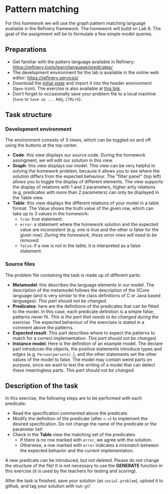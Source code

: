 # Pattern matching

For this homework we will use the graph pattern matching language available in the Refinery framework. The homework will build on Lab 6. The goal of the assignment will be to formulate a few simple model queries.

## Preparations
- Get familiar with the pattern language available in Refinery: https://refinery.tools/learn/language/predicates/
- The development environment for the lab is available in the online web editor: https://refinery.services/
- Download the [initial state](https://github.com/bmeaut/ModellalapuSzoftverfejlesztes/raw/master/homework/homework_05/social-empty.problem) and import it into the header environment (`Open` icon). The exercise is also available at [this link](https://refinery.services/#/1/KLUv_WAwF8UyABa3myYAsTYHFg5TuX21Oo0xE1uCrzxlVN92bB-YVlqkoyXzwVz63_vDC4oAjACSABN0F18MzzfcuTKubLg80XAbcsL1KzOtS7k_m_cUsuvIn6D-kVs1Qz33Ny-u_EYxG87syZZP6LT_OxqHPOVaPqc-yRGA3Iks5d6l26rfGb7oLaDryfH7Im88xZ893YQs_UKyphf-qZNY4giH3IFABBzn7cQY7X24gIDjRDTrMAgIoOvnMpe35IhxAb0WUvsV0Eoyw_MV0Oc-ltMqOBWLQkJut2LeDD-Xp0sr3bRyK83Dmj7c1fRerp_ukpO9GMxG4giR6CqJiOiqqW_lKZZLUW561U7zaVtauFItfyD0sOFrofGymusFdA7TTsovZri5skxwO2MXJnSfdrqWizEpxh7q93Ko0sY13pLKnhedm8unlVrNa-v0Eig6kQfkgQC8X0apndpijUUez4qO0y8zVz5mLFxg72ioMLMYWk3-3EpqxTj2SZuEjTTXvXidGTEyO2ykhgsddIfx01UTb636E3P12CdJJzkemd_0XCVNJDTDbY1Oci01Ugv5fTqEyM6nlEFAwR8rPo7oaLiaB6zpPzZQT7HjKym3IhQ_t1Vy00qLWjCasYdOMgSRB2tsNbbWitiSsNXYYmwt1hoUVSiUCYsgCWtsQf5AHCxqbEVQa2ytAUplQokmkqhJWFvsk0ULkjS2WgVilMqaUFg0YatFkGP15BY11tiCHMvh6MkPzUICgowFcCJN0qBKT4YGIEapTCjRhE2GLqB7fySTnxY1JmlsQdQf9mfFP9CTdvpKUHvChqUsFldcjEkaWxA0AFUokyiCA6iSYw0RjchIUpJMc0IKGhbmkRhrHhKg4jSJkxSCjDhlRIRoZkFBS20HhFdPbQ56whlVBJ2Vl263pA5CwT_1X5gLGLHixirHzECULo8i4FdVlVClElONmmQVaqxKUBVYCcJ2v4gKIJWxOeyR1svCLOOcvZpobTP7Ic2yF3AF2NjGZswkmM9xxtxTVrZY_c99iINwVmEGGnJAGUiIXGXC5lI_n0y9NWaylJYZQOUqKWbBiznkAPpauMpnlmZYwWgCJDOLLkjeecE_ZCmINLzkULa8BnyqVpDxHRHE8gL5sGxORpCRy44q1VmDj8sW3d9fp3jcGMLnIYoNwUnmOGi75jafO6bdYmzP2AjX8hhyiKo3SXg5gywwcX268ol7SLdUHkOJ9lLs8Y1qt56QlzCoVEBxG68y0_8-4fkRbBttHFSAlaUA6bEnaSFSEiZPS5HR6_d5Y3oIzX_Arv1qCafFJiqJaCMYa4no9xGUzceGHTqIJMoUnTf5MKPRkX6fcLkkqgOJKWVaLqSXoiZZqwD4zTCSQ6eAxmrilvMySHwcH7lHqEugCXAoXdJ7JVujve5Xtpr9C9wtY3FzeIV48GDKm2AoRmyt5ssUvVwhBsARYkN0iWAihvWff1QM8Tn0qfXUWhRmzlUVjEGCFKU33tgM4yoGiiVvhjFYuRnmGbHDLRu0kAU-Nca0LVnMhDYO-VbLpeZpzm1fw0L6YdDZcbOYVOKTVR08ofAZ7OTCmSIpoZKwSpiUbMcjto_ZGqxd3_dIqUQjPzG8sTbFhj2_VzLAgjzTT5CpGwV6Irxt6cfVSKxMjn4tOF56hb6jynEgEcZkNv4h6NXiIa89Lkjg1iHkXyv35qVgWypFiJaem0znRE7lV3dCbq3xWLNYXUvS24Fh6bcELBzPRvsa8FwDIMfwQFrcU3zECtY6cDwqsLLVAIDlbh-3kq3_FGgx4rvLhDbc_gq2LmRrLZ7hUgK4SlnkxQGoWPOO1jGClu0EtRI2YmzoOA9cnE5vgEwnKV20swFK_AmRN6oXgFXqqYTAyEE_QT3Flv8hj44xlbQlKXwgRY2YpOqcElgmLnNwvSMJAnS0oFfNoCmEasdTB6z3nIj3mfQ6Ha2v2A6EeEbTG_FHLKhAGiiFhee7Ehc-LjkFHx-ZNHRIlcIb2XIgT9n9oRVfyAChe1QZ6M8ehCbluz8Z10ybnd4m2MIxJekhcNz0JLIaVoXh4ksxwy9zCpwwwtkU3QycyEQl96rQKjafeNIGcYDjfETWys7LuDyHiAR76zDJoO8LckyRZLVrsxOdZ57DBGG3g08QCo8wzVtU8dju4oSiAjg-k1Y=).
- Don't forget to occasionally save your problem file to a local machine (`Save` or `Save as ...` key, `CTRL+S`).

## Task structure
### Development environment
The environment consists of 3 views, which can be toggled on and off using the buttons at the top center.
- **Code**: this view displays our source code. During the homework assingment, we will edit our solution in this view.
- **Graph**: this view displays our model. This view can be very helpful in solving the homework problem, because it allows you to see where the solution differs from the expected behaviour. The "filter panel" (top left) allows you to toggle the display of different elements. The view supports the display of relations with 1 and 2 parameters, higher arity relations (e.g. predicates with more than 2 parameters) can only be displayed in the Table view.
- **Table**: this view displays the different relations of your model in a table format. The Value shows the truth value of the given row, which can take up to 3 values in the homework:
     * `true`: true statement.
     * `error`: a statement where the homework solution and the expected value are inconsistent (e.g. one is true and the other is false for the given row). *During the homework, these error rows will need to be removed.*
     * `false`: if a row is not in the table, it is interpreted as a false statement.

### Source files
The problem file containing the task is made up of different parts:
- **Metamodel**: this describes the language elements in our model. The description of the metamodel follows the description of the XCore language (and is very similar to the class definitions of C or Java based languages). *This part should not be changed.*
- **Predicates**: here are the definitions of the predicates that can be fitted to the model. In this case, each predicate definition is a simple false; patterns never fit. *This is the part that needs to be changed during the exercise.* The expected behaviour of the exercises is stated in a comment above the patterns.
- **Expected result**: This part describes where to expect the patterns to match for a correct implementation. *This part should not be changed.*
- **Instance model**: Here is the definition of an example model. The declare part introduces the objects, the positive statements introduce types and edges (e.g. `Person(person1).`), and the other statements set the other values of the model to false. The model may contain weird parts on purpose, since we want to test the writing of a model that can detect these meaningless parts. *This part should not be changed.*

## Description of the task
In this exercise, the following steps are to be performed with each predicate:
- Read the specification commented above the predicate.
- Modify the definition of the predicate (after `<->`) to implement the desired specification. Do not change the name of the predicate or the parameter list!
- Check in the **Table** view the matching set of the predicates:
    * If there is no row marked with `error`, we agree with the solution.
    * Otherwise, a row marked with `error` indicates a mismatch between the expected behavior and the current implementation.

A new predicate can be introduced, but not deleted. Please do not change the structure of the file! It is not necessary to use the **GENERATE** function in this exercise (it is used by the teachers for testing and scoring).

After the task is finished, save your solution (as `social.problem`), upload it to github, and tag your solution with `hw5-gt`!
